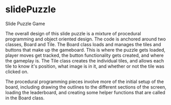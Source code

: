 # slidePuzzle
Slide Puzzle Game


The overall design of this slide puzzle is a mixture of procedural programming
and object oriented design. The code is anchored around two classes, Board
and Tile. The Board class loads and manages the tiles and buttons that make up
the gameboard. This is where the puzzle gets loaded, player moves get tracked,
the button functionality gets created, and where the gameplay is. The Tile
class creates the individual tiles, and allows each tile to know it's position,
what image is in it, and whether or not the tile was clicked on.

The procedural programming pieces involve more of the initial setup of the
board, including drawing the outlines to the different sections of the screen,
loading the leaderboard, and creating some helper functions that are called
in the Board class.

